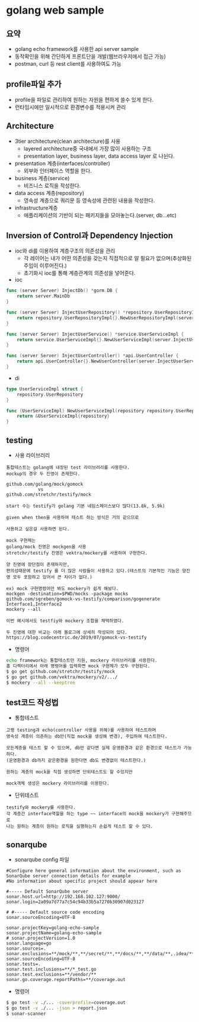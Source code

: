 # golang web sample
## 요약
- golang echo framework를 사용한 api server sample
- 동작확인을 위해 간단하게 프론트단을 개발(웹브라우저에서 접근 가능)
- postman, curl 등 rest client를 사용하여도 가능


## profile파일 추가
- profile을 파일로 관리하여 원하는 자원을 편하게 쓸수 있게 한다.
- 런타임시에만 일시적으로 환경변수를 적용시켜 관리

## Architecture
- 3tier architecture(clean architecture)를 사용
  - layered architecture중 국내에서 가장 많이 사용하는 구조
  - presentation layer, business layer, data access layer 로 나뉜다.
- presentation 계층(interfaces/controller)
  - 외부와 인터페이스 역할을 한다.
- business 계층(service)
  - 비즈니스 로직을 작성한다.
- data access 계층(repository)
  - 영속성 계층으로 쿼리문 등 영속성에 관련된 내용을 작성한다.
- infrastructure계층
  - 애플리케이션의 기반이 되는 패키지들을 모아놓는다.(server, db...etc)

## Inversion of Control과 Dependency Injection
- ioc와 di를 이용하여 계층구조의 의존성을 관리
    - 각 레이어는 내가 어떤 의존성을 갖는지 직접적으로 알 필요가 없으며(추상화된 주입이 이루어진다.)
    - 초기화시 ioc를 통해 계층관계의 의존성을 넣어준다.
- ioc
``` go
func (server Server) InjectDb() *gorm.DB {
	return server.MainDb
}

func (server Server) InjectUserRepository() *repository.UserRepositoryImpl {
	return repository.UserRepositoryImpl{}.NewUserRepositoryImpl(server.InjectDb())
}

func (server Server) InjectUserService() *service.UserServiceImpl {
	return service.UserServiceImpl{}.NewUserServiceImpl(server.InjectUserRepository())
}

func (server Server) InjectUserController() *api.UserController {
	return api.UserController{}.NewUserController(server.InjectUserService())
}

```
- di
```go
type UserServiceImpl struct {
	repository.UserRepository
}

func (UserServiceImpl) NewUserServiceImpl(repository repository.UserRepository) *UserServiceImpl {
	return &UserServiceImpl{repository}
}
```

## testing
- 사용 라이브러리
```
통합테스트는 golang에 내장된 test 라이브러리를 사용한다.
mockup의 경우 두 진영이 존재한다.

github.com/golang/mock/gomock
            vs
github.com/stretchr/testify/mock

start 수는 testify가 golang 기본 네임스페이스보다 많다(13.8k, 5.9k)

given when then을 사용하여 테스트 하는 방식은 거의 같으므로 

사용하고 싶은걸 사용하면 된다.

mock 구현체는  
golang/mock 진영은 mockgen을 사용
stretchr/testify 진영은 vektra/mockery를 사용하여 구현한다.

양 진영에 장단점이 존재하지만,
편의성때문에 testify 를 더 많은 사람들이 사용하고 있다.(테스트의 기본적인 기능은 양진영 모두 포함하고 있어서 큰 차이가 없다.)

ex) mock 구현명령어만 봐도 mockery가 쉽게 해놨다.
mockgen -destination=$PWD/mocks -package mocks github.com/sgreben/gomock-vs-testify/comparison/gogenerate Interface1,Interface2
mockery --all

이번 예시에서도 testfiy와 mockery 조합을 채택하였다.

두 진영에 대한 비교는 아래 블로그에 상세히 작성되어 있다.
https://blog.codecentric.de/2019/07/gomock-vs-testify
```

- 명령어
```bash
echo framework는 통합테스트만 지원, mockery 라이브러리를 사용한다. 
홈 디렉터리에서 아래 명령어를 입력하면 mock 구현체가 모두 구현된다.
$ go get github.com/stretchr/testify/mock
$ go get github.com/vektra/mockery/v2/.../
$ mockery --all --keeptree
```
## test코드 작성법
- 통합테스트
```
고랭 testing과 echo(controller 사용을 위해)를 사용하여 테스트하며
영속성 계층이 의존하는 db만(직접 mock을 생성해 변경), 주입하여 테스트한다.

모든계층을 테스트 할 수 있으며, db만 같다면 실제 운영환경과 같은 환경으로 테스트가 가능하다.
(운영환경과 db까지 같은환경을 원한다면 db도 변경없이 테스트한다.)

원하는 계층의 mock을 직접 생성하면 단위테스트도 할 수있지만
 
mock객체 생성은 mockery 라이브러리를 이용한다. 
```

- 단위테스트
```
testify와 mockery를 사용한다.
각 계층간 interface역할을 하는 type ~~ interface의 mock을 mockery가 구현해주므로
나는 원하는 계층이 원하는 로직을 실행하는지 손쉽게 테스트 할 수 있다.
```


## sonarqube
- sonarqube config 파일
```
#Configure here general information about the environment, such as SonarQube server connection details for example
#No information about specific project should appear here

#----- Default SonarQube server
sonar.host.url=http://192.168.102.127:9000/
sonar.login=2a09a7d77a7c54c94b33b5a7270b30907d023127

# #----- Default source code encoding
sonar.sourceEncoding=UTF-8

sonar.projectKey=golang-echo-sample
sonar.projectName=golang-echo-sample
# sonar.projectVersion=1.0
sonar.language=go
sonar.sources=.
sonar.exclusions=**/mock/**,**/secret/**,**/docs/**,**/data/**,.idea/**,**/vendor/**
sonar.sourceEncoding=UTF-8
sonar.tests=.
sonar.test.inclusions=**/*_test.go
sonar.test.exclusions=**/vendor/**
sonar.go.coverage.reportPaths=**/coverage.out
```
- 명령어
```bash
$ go test -v ./... -coverprofile=coverage.out
$ go test -v ./... -json > report.json
$ sonar-scanner
```

